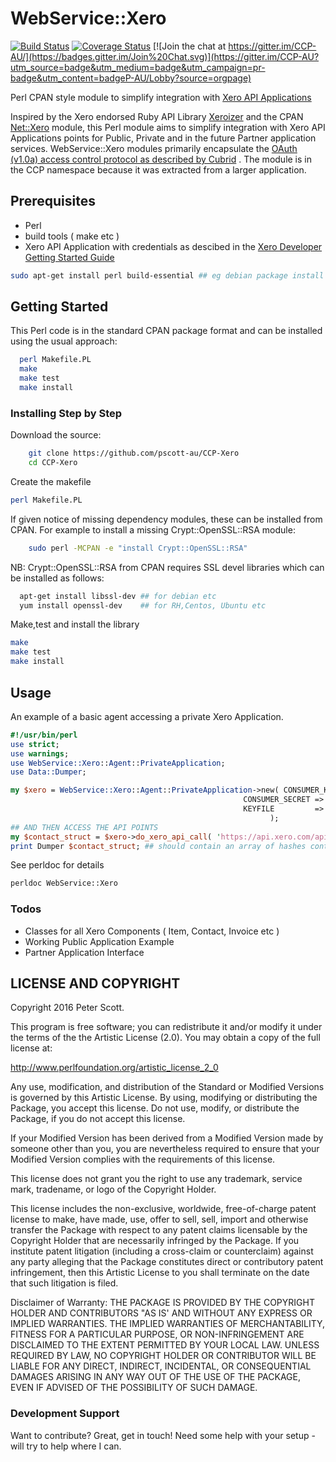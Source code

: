 # WebService::Xero


[![Build Status](https://travis-ci.org/pscott-au/CCP-Xero.svg?branch=master)](https://travis-ci.org/pscott-au/CCP-Xero)
[![Coverage Status](https://coveralls.io/repos/github/pscott-au/CCP-Xero/badge.svg?branch=master)](https://coveralls.io/github/pscott-au/CCP-Xero?branch=master)
[![Join the chat at https://gitter.im/CCP-AU/](https://badges.gitter.im/Join%20Chat.svg)](https://gitter.im/CCP-AU?utm_source=badge&utm_medium=badge&utm_campaign=pr-badge&utm_content=badgeP-AU/Lobby?source=orgpage)

Perl CPAN style module to simplify integration with [Xero API Applications](https://developer.xero.com)

Inspired by the Xero endorsed Ruby API Library [Xeroizer] 
and the CPAN [Net::Xero](http://search.cpan.org/~elliott/Net-Xero-0.43/lib/Net/Xero.pm) module, this Perl module aims to simplify integration with Xero API Applications
points for Public, Private and in the future Partner application services.
WebService::Xero modules primarily encapsulate the [OAuth (v1.0a) access control protocol as described by Cubrid](http://www.cubrid.org/blog/dev-platform/dancing-with-oauth-understanding-how-authorization-works/) .
The module is in the CCP namespace because it was extracted from a larger application.



## Prerequisites 

* Perl
* build tools ( make etc )
* Xero API Application with credentials as descibed in the [Xero Developer Getting Started Guide](https://developer.xero.com/documentation/getting-started/getting-started-guide/)

````sh
sudo apt-get install perl build-essential ## eg debian package install
````

## Getting Started

This Perl code is in the standard CPAN package format and can be installed using the usual approach:
```sh
  perl Makefile.PL
  make
  make test
  make install
```

### Installing Step by Step

Download the source:

```sh
    git clone https://github.com/pscott-au/CCP-Xero
    cd CCP-Xero
```

Create the makefile

```sh
perl Makefile.PL
```
If given notice of missing dependency modules, these can be installed from CPAN. For example to install a missing Crypt::OpenSSL::RSA module:
```sh
    sudo perl -MCPAN -e "install Crypt::OpenSSL::RSA"
```

NB: Crypt::OpenSSL::RSA from CPAN requires SSL devel libraries which
    can be installed as follows:
```sh 
  apt-get install libssl-dev ## for debian etc
  yum install openssl-dev    ## for RH,Centos, Ubuntu etc
```
Make,test and install the library
```sh
make
make test
make install
```

## Usage

An example of a basic agent accessing a private Xero Application.
````perl
#!/usr/bin/perl
use strict;
use warnings;
use WebService::Xero::Agent::PrivateApplication;
use Data::Dumper;

my $xero = WebService::Xero::Agent::PrivateApplication->new( CONSUMER_KEY    => 'YOUR_OAUTH_CONSUMER_KEY', 
                                                    CONSUMER_SECRET => 'YOUR_OAUTH_CONSUMER_SECRET', 
                                                    KEYFILE         => "/path/to/privatekey.pem" 
                                                          );
## AND THEN ACCESS THE API POINTS
my $contact_struct = $xero->do_xero_api_call( 'https://api.xero.com/api.xro/2.0/Contacts' );
print Dumper $contact_struct; ## should contain an array of hashes containing contact data.
````

See perldoc for details
````sh
perldoc WebService::Xero
````

### Todos

 - Classes for all Xero Components ( Item, Contact, Invoice etc )
 - Working Public Application Example 
 - Partner Application Interface

LICENSE AND COPYRIGHT
----

Copyright 2016 Peter Scott.

This program is free software; you can redistribute it and/or modify it
under the terms of the the Artistic License (2.0). You may obtain a
copy of the full license at:

http://www.perlfoundation.org/artistic_license_2_0

Any use, modification, and distribution of the Standard or Modified
Versions is governed by this Artistic License. By using, modifying or
distributing the Package, you accept this license. Do not use, modify,
or distribute the Package, if you do not accept this license.

If your Modified Version has been derived from a Modified Version made
by someone other than you, you are nevertheless required to ensure that
your Modified Version complies with the requirements of this license.

This license does not grant you the right to use any trademark, service
mark, tradename, or logo of the Copyright Holder.

This license includes the non-exclusive, worldwide, free-of-charge
patent license to make, have made, use, offer to sell, sell, import and
otherwise transfer the Package with respect to any patent claims
licensable by the Copyright Holder that are necessarily infringed by the
Package. If you institute patent litigation (including a cross-claim or
counterclaim) against any party alleging that the Package constitutes
direct or contributory patent infringement, then this Artistic License
to you shall terminate on the date that such litigation is filed.

Disclaimer of Warranty: THE PACKAGE IS PROVIDED BY THE COPYRIGHT HOLDER
AND CONTRIBUTORS "AS IS' AND WITHOUT ANY EXPRESS OR IMPLIED WARRANTIES.
THE IMPLIED WARRANTIES OF MERCHANTABILITY, FITNESS FOR A PARTICULAR
PURPOSE, OR NON-INFRINGEMENT ARE DISCLAIMED TO THE EXTENT PERMITTED BY
YOUR LOCAL LAW. UNLESS REQUIRED BY LAW, NO COPYRIGHT HOLDER OR
CONTRIBUTOR WILL BE LIABLE FOR ANY DIRECT, INDIRECT, INCIDENTAL, OR
CONSEQUENTIAL DAMAGES ARISING IN ANY WAY OUT OF THE USE OF THE PACKAGE,
EVEN IF ADVISED OF THE POSSIBILITY OF SUCH DAMAGE.


### Development Support

Want to contribute? Great, get in touch!
Need some help with your setup - will try to help where I can.


[Xeroizer]: <https://github.com/waynerobinson/xeroizer/README.md>
  

